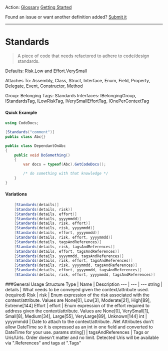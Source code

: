 Action: [Glossary]() [Getting Started]()

Found an issue or want another definition added? [Submit it](https://github.com/rskopecek/CodeDocs/issues/new)


---

Standards
====================

> A piece of code that needs refactored to adhere to code/design standards.

Defaults: Risk.Low and Effort.VerySmall

Attaches To: Assembly, Class, Struct, Interface, Enum, Field, Property, Delegate, Event, Constructor, Method

Group: Belonging
Tags: Standards
Interfaces: IBelongingGroup, IStandardsTag, ILowRiskTag, IVerySmallEffortTag, IOnePerContextTag

#### Quick Example
```csharp
using CodeDocs;

[Standards("comment")]
public class Abc{}

public class DependantOnAbc
{
	public void DoSomething()
	{
		var docs = typeof(Abc).GetCodeDocs();

		/* do something with that knowledge */
	}
}
```

#### Variations
```csharp
    [Standards(details)]
    [Standards(details, risk)]
    [Standards(details, effort)]
    [Standards(details, yyyymmdd)]
    [Standards(details, risk, effort)]
    [Standards(details, risk, yyyymmdd)]
    [Standards(details, effort, yyyymmdd)]
    [Standards(details, risk, effort, yyyymmdd)]
    [Standards(details, tagsAndReferences)]
    [Standards(details, risk, tagsAndReferences)]
    [Standards(details, effort, tagsAndReferences)]
    [Standards(details, yyyymmdd, tagsAndReferences)]
    [Standards(details, risk, effort, tagsAndReferences)]
    [Standards(details, risk, yyyymmdd, tagsAndReferences)]
    [Standards(details, effort, yyyymmdd, tagsAndReferences)]
    [Standards(details, risk, effort, yyyymmdd, tagsAndReferences)]
```

###General Usage Structure
Type | Name | Description
--- | --- | ---
string | details | What needs to be conveyed given the context/attribute used. (required)
Risk | risk | Enum expression of the risk associated with the context/attribute.  Values are None[0], Low[3], Moderate[21], High[89], Extreme[144]
Effort | effort | Enum expression of the effort required to address given the context/attribute.  Values are None[0], VerySmall[1], Small[8], Medium[34], Large[55], VeryLarge[89], Unknown[144]
int | yyyymmdd | Date to attach to the context/attribute.  .Net Attributes don't allow DateTime so it is expressed as an int in one field and converted to DateTime for your use.
params string[] | tagsAndReferences | Tags or Uris/Urls. Order doesn't matter and no limit.  Detected Uris will be available via ".References" and tags at ".Tags"